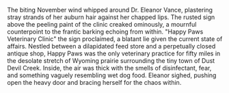 The biting November wind whipped around Dr. Eleanor Vance, plastering stray strands of her auburn hair against her chapped lips.  The rusted sign above the peeling paint of the clinic creaked ominously, a mournful counterpoint to the frantic barking echoing from within.  "Happy Paws Veterinary Clinic" the sign proclaimed, a blatant lie given the current state of affairs. Nestled between a dilapidated feed store and a perpetually closed antique shop, Happy Paws was the only veterinary practice for fifty miles in the desolate stretch of Wyoming prairie surrounding the tiny town of Dust Devil Creek.  Inside, the air was thick with the smells of disinfectant, fear, and something vaguely resembling wet dog food.  Eleanor sighed, pushing open the heavy door and bracing herself for the chaos within.
